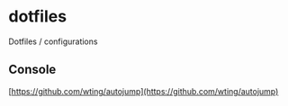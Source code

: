 # dotfiles
Dotfiles / configurations


## Console

[https://github.com/wting/autojump](https://github.com/wting/autojump)
